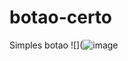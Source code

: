 # botao-certo
 Simples botao
![](![image](https://github.com/user-attachments/assets/42b83872-eb75-45d3-bb5d-baf1ace46b4c)

